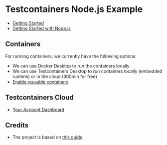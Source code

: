 # Testcontainers Node.js Example

- [Getting Started](https://testcontainers.com/getting-started/)
- [Getting Started with Node.js](https://testcontainers.com/guides/getting-started-with-testcontainers-for-nodejs/)

## Containers

For running containers, we currently have the following options:

- We can use Docker Desktop to run the containers locally
- We can use Testcontainers Desktop to run containers locally (embedded runtime) or in the cloud (300min for free)
- [Enable reusable containers](https://testcontainers.com/guides/simple-local-development-with-testcontainers-desktop/#_enable_reusable_containers_to_speed_up_the_development)

## Testcontainers Cloud

- [Your Account Dashboard](https://app.testcontainers.cloud)

## Credits

- The project is based on [this guide](https://testcontainers.com/guides/getting-started-with-testcontainers-for-nodejs/)